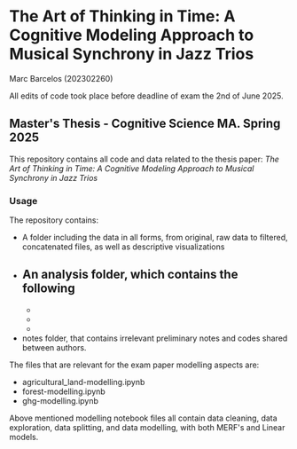 # The Art of Thinking in Time: A Cognitive Modeling Approach to Musical Synchrony in Jazz Trios
Marc Barcelos (202302260)

All edits of code took place before deadline of exam the 2nd of June 2025. 

## Master's Thesis - Cognitive Science MA. Spring 2025 
This repository contains all code and data related to the thesis paper: *The Art of Thinking in Time: A Cognitive Modeling Approach to Musical Synchrony in Jazz Trios*

### Usage
The repository contains: 
- A folder including the data in all forms, from original, raw data to filtered, concatenated files, as well as descriptive visualizations
- An analysis folder, which contains the following
    -
    -
    -
    -
- notes folder, that contains irrelevant preliminary notes and codes shared between authors. 

The files that are relevant for the exam paper modelling aspects are: 
- agricultural_land-modelling.ipynb
- forest-modelling.ipynb
- ghg-modelling.ipynb

Above mentioned modelling notebook files all contain data cleaning, data exploration, data splitting, and data modelling, with both MERF's and Linear models.


